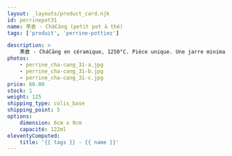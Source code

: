 ```yaml
---
layout: _layouts/product_card.njk
id: perrinepot31
name: 茶倉 - CháCāng (petit pot à thé)
tags: ['produit', 'perrine-pottiez']

description: >
    茶倉 - CháCāng en céramique, 1250°C. Pièce unique. Une jarre minimaniste idéal pour le rite du GōngFūChá - 工夫茶.
photos:
    - perrine_cha-cang_31-a.jpg
    - perrine_cha-cang_31-b.jpg
    - perrine_cha-cang_31-c.jpg
price: 60.00
stock: 1
weight: 125
shipping_type: colis_base
shipping_point: 5
options:
    dimension: 6cm x 9cm
    capacité: 122ml
eleventyComputed:
    title: '{{ tags }} - {{ name }}'
---
```

